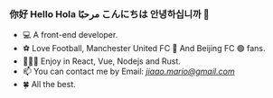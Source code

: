 ### 你好 Hello Hola مرحبًا こんにちは 안녕하십니까 👋

- 💻 A front-end developer.
- ⚽️ Love Football, Manchester United FC 🔴 And Beijing FC 🟢 fans.
- 👨🏻‍💻 Enjoy in React, Vue, Nodejs and Rust.
- 📫 You can contact me by Email: *jiaao.mario@gmail.com*
- 🍀 All the best.
